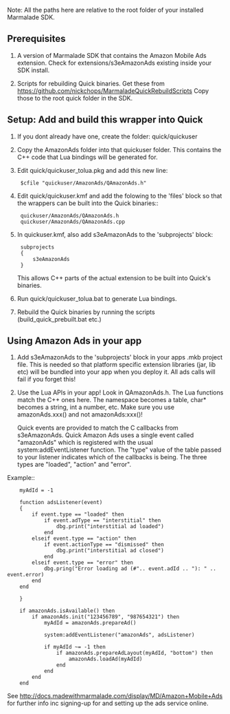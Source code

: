 
Note: All the paths here are relative to the root folder of your installed
Marmalade SDK.

Prerequisites
-------------

1. A version of Marmalade SDK that contains the Amazon Mobile Ads extension. 
   Check for extensions/s3eAmazonAds existing inside your SDK install.
   
2. Scripts for rebuilding Quick binaries. Get these from
   https://github.com/nickchops/MarmaladeQuickRebuildScripts Copy those to the
   root quick folder in the SDK.

   
Setup: Add and build this wrapper into Quick
--------------------------------------------

1. If you dont already have one, create the folder: quick/quickuser

2. Copy the AmazonAds folder into that quickuser folder. This contains the
   C++ code that Lua bindings will be generated for.

3. Edit quick/quickuser_tolua.pkg and add this new line:

        $cfile "quickuser/AmazonAds/QAmazonAds.h"

4. Edit quick/quickuser.kmf and add the folowing to the 'files' block so that
   the wrappers can be built into the Quick binaries::
   
        quickuser/AmazonAds/QAmazonAds.h
        quickuser/AmazonAds/QAmazonAds.cpp

5. In quickuser.kmf, also add s3eAmazonAds to the 'subprojects' block:

        subprojects
        {
            s3eAmazonAds
        }
        
   This allows C++ parts of the actual extension to be built into Quick's
   binaries.
   
5. Run quick/quickuser_tolua.bat to generate Lua bindings.

6. Rebuild the Quick binaries by running the scripts (build_quick_prebuilt.bat
   etc.)

Using Amazon Ads in your app
----------------------------

1. Add s3eAmazonAds to the 'subprojects' block in your apps .mkb project file.
   This is needed so that platform specific extension libraries (jar, lib etc)
   will be bundled into your app when you deploy it. All ads calls will fail
   if you forget this!

2. Use the Lua APIs in your app! Look in QAmazonAds.h. The Lua functions match
   the C++ ones here. The namespace becomes a table, char* becomes a string,
   int a number, etc. Make sure you use amazonAds.xxx() and not amazonAds:xxx()!
   
   Quick events are provided to match the C callbacks from s3eAmazonAds.
   Quick Amazon Ads uses a single event called "amazonAds" which is registered
   with the usual system:addEventListener function. The "type" value of the
   table passed to your listener indicates which of the callbacks is being.
   The three types are "loaded", "action" and "error".

Example::
   
        myAdId = -1
        
        function adsListener(event)
        {
            if event.type == "loaded" then
                if event.adType == "interstitial" then
                    dbg.print("interstitial ad loaded")
                end
            elseif event.type == "action" then
                if event.actionType == "dismissed" then
                    dbg.print("interstitial ad closed")
                end
            elseif event.type == "error" then
                dbg.pring("Error loading ad (#".. event.adId .. "): " .. event.error)
            end
        end

        }
        
        if amazonAds.isAvailable() then
            if amazonAds.init("123456789", "987654321") then
                myAdId = amazonAds.prepareAd()
                
                system:addEventListener("amazonAds", adsListener)

                if myAdId ~= -1 then
                    if amazonAds.prepareAdLayout(myAdId, "bottom") then
                        amazonAds.loadAd(myAdId)
                    end
                end
            end
        end
        
        
See http://docs.madewithmarmalade.com/display/MD/Amazon+Mobile+Ads for further
info inc signing-up for and setting up the ads service online.
